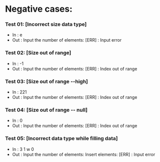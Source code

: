 # Negative cases: 
### Test 01: [Incorrect size data type]
- In : e
- Out : Input the number of elements: [ERR] : Input error
### Test 02: [Size out of range]
- In : -1
- Out : Input the number of elements: [ERR] : Index out of range
### Test 03: [Size out of range --high]
- In : 221
- Out : Input the number of elements: [ERR] : Index out of range
### Test 04: [Size out of range -- null]
- In : 0
- Out : Input the number of elements: [ERR] : Index out of range
### Test 05: [Incorrect data type while filling data]
- In : 3 1 w 0
- Out : Input the number of elements: Insert elements: [ERR] : Input error
